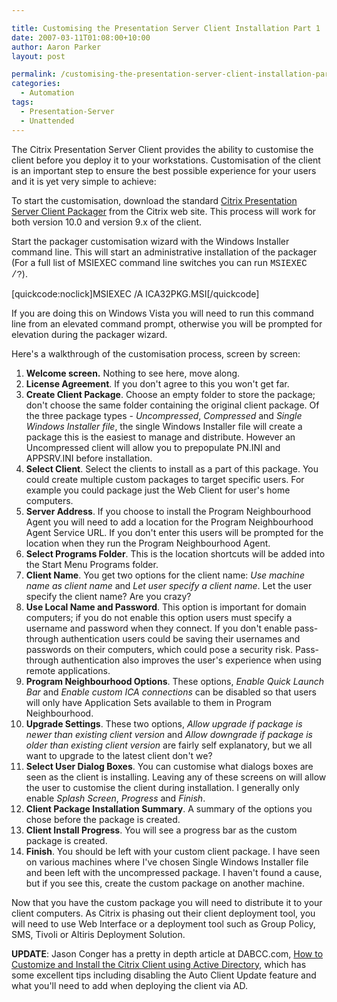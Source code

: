 ```yaml
---

title: Customising the Presentation Server Client Installation Part 1
date: 2007-03-11T01:08:00+10:00
author: Aaron Parker
layout: post

permalink: /customising-the-presentation-server-client-installation-part-1/
categories:
  - Automation
tags:
  - Presentation-Server
  - Unattended
---
```

The Citrix Presentation Server Client provides the ability to customise the client before you deploy it to your workstations. Customisation of the client is an important step to ensure the best possible experience for your users and it is yet very simple to achieve:

To start the customisation, download the standard [Citrix Presentation Server Client Packager](http://www.citrix.com/English/SS/downloads/details.asp?dID=2755&downloadID=683986&pID=186) from the Citrix web site. This process will work for both version 10.0 and version 9.x of the client.

Start the packager customisation wizard with the Windows Installer command line. This will start an administrative installation of the packager (For a full list of MSIEXEC command line switches you can run <font face="courier new,courier">MSIEXEC /?</font>).

<p class="console">
  [quickcode:noclick]MSIEXEC /A ICA32PKG.MSI[/quickcode]
</p>

If you are doing this on Windows Vista you will need to run this command line from an elevated command prompt, otherwise you will be prompted for elevation during the packager wizard.

Here's a walkthrough of the customisation process, screen by screen:

  1. **Welcome screen.** Nothing to see here, move along.
  2. **License Agreement**. If you don't agree to this you won't get far.
  3. **Create Client Package**. Choose an empty folder to store the package; don't choose the same folder containing the original client package. Of the three package types - _Uncompressed_, _Compressed_ and _Single Windows Installer file_, the single Windows Installer file will create a package this is the easiest to manage and distribute. However an Uncompressed client will allow you to prepopulate PN.INI and APPSRV.INI before installation.
  4. **Select Client**. Select the clients to install as a part of this package. You could create multiple custom packages to target specific users. For example you could package just the Web Client for user's home computers.
  5. **Server Address**. If you choose to install the Program Neighbourhood Agent you will need to add a location for the Program Neighbourhood Agent Service URL. If you don't enter this users will be prompted for the location when they run the Program Neighbourhood Agent.
  6. **Select Programs Folder**. This is the location shortcuts will be added into the Start Menu Programs folder.
  7. **Client Name**. You get two options for the client name: _Use machine name as client name_ and _Let user specify a client name_. Let the user specify the client name? Are you crazy?
  8. **Use Local Name and Password**. This option is important for domain computers; if you do not enable this option users must specify a username and password when they connect. If you don't enable pass-through authentication users could be saving their usernames and passwords on their computers, which could pose a security risk. Pass-through authentication also improves the user's experience when using remote applications.
  9. **Program Neighbourhood Options**. These options, _Enable Quick Launch Bar_ and _Enable custom ICA connections_ can be disabled so that users will only have Application Sets available to them in Program Neighbourhood.
 10. **Upgrade Settings**. These two options, _Allow upgrade if package is newer than existing client version_ and _Allow downgrade if package is older than existing client version_ are fairly self explanatory, but we all want to upgrade to the latest client don't we?
 11. **Select User Dialog Boxes**. You can customise what dialogs boxes are seen as the client is installing. Leaving any of these screens on will allow the user to customise the client during installation. I generally only enable _Splash_ _Screen_, _Progress_ and _Finish_.
 12. **Client Package Installation Summary**. A summary of the options you chose before the package is created.
 13. **Client Install Progress**. You will see a progress bar as the custom package is created.
 14. **Finish**. You should be left with your custom client package. I have seen on various machines where I've chosen Single Windows Installer file and been left with the uncompressed package. I haven't found a cause, but if you see this, create the custom package on another machine.

Now that you have the custom package you will need to distribute it to your client computers. As Citrix is phasing out their client deployment tool, you will need to use Web Interface or a deployment tool such as Group Policy, SMS, Tivoli or Altiris Deployment Solution.

**UPDATE**: Jason Conger has a pretty in depth article at DABCC.com, [How to Customize and Install the Citrix Client using Active Directory](http://www.jasonconger.com/ShowPost.aspx?strID=87a0885c-a0f1-4b85-b28f-a25813ed8119), which has some excellent tips including disabling the Auto Client Update feature and what you'll need to add when deploying the client via AD.